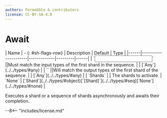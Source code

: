```yaml
---
authors: Formabble & contributors
license: CC-BY-SA-4.0
---
```



# Await

<div class="sh-parameters" markdown="1">
| Name | - {: #sh-flags-row} | Description | Default | Type |
|------|---------------------|-------------|---------|------|
| `<input>` ||Must match the input types of the first shard in the sequence. | | [`Any`](../../types/#any) |
| `<output>` ||Will match the output types of the first shard of the sequence. | | [`Any`](../../types/#any) |
| `Shards` |  | The shards to activate. | `None` | [`Shard`](../../types/#object)[`[Shard]`](../../types/#seq)[`None`](../../types/#none) |

</div>

Executes a shard or a sequence of shards asynchronously and awaits their completion.

--8<-- "includes/license.md"

